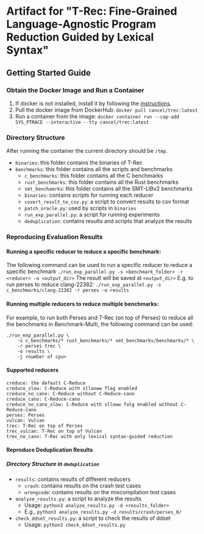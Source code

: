 # Artifact for "T-Rec: Fine-Grained Language-Agnostic Program Reduction Guided by Lexical Syntax"

## Getting Started Guide

### Obtain the Docker Image and Run a Container
1. If docker is not installed, install it by following the [instructions](https://docs.docker.com/get-docker/).
2. Pull the docker image from DockerHub: ```docker pull cancel/trec:latest```
3. Run a container from the image:
   ```docker container run --cap-add SYS_PTRACE --interactive --tty cancel/trec:latest```

### Directory Structure

After running the container the current directory should be ```/tmp```.
- ```binaries```: this folder contains the binaries of T-Rec
- ```benchmarks```: this folder contains all the scripts and benchmarks
  - ```c_benchmarks```: this folder contains all the C benchmarks
  - ```rust_benchmarks```: this folder contains all the Rust benchmarks
  - ```smt_benchamrks```: this folder contains all the SMT-LIBv2 benchmarks
  - ```binaries```: contains scripts for running each reducer
  - ```covert_result_to_csv.py```: a script to convert results to csv format
  - ```patch_oracle.py```: used by scripts in ```binaries```
  - ```run_exp_parallel.py```: a script for running experiments
  - ```deduplication```: contains results and scripts that analyze the results

### Reproducing Evaluation Results
#### Running a specific reducer to reduce a specific benchmark:
The following command can be used to run a specific reducer to reduce a specific benchmark
```./run_exp_parallel.py -s <benchmark_folder> -r <reducer> -o <output_dir>```
The result will be saved at ```<output_dir>```
E.g. to run perses to reduce clang-22382:
```./run_exp_parallel.py -s c_benchmarks/clang-22382 -r perses -o results```

#### Running multiple reducers to reduce multiple benchmarks:
For example, to run both Perses and T-Rec (on top of Perses) to reduce all the benchmarks in Benchmark-Multi, the following command can be used:
```
./run_exp_parallel.py \
    -s c_benchmarks/* rust_benchmarks/* smt_benchmarks/benchmarks/* \
    -r perses trec \
    -o results \
    -j <number of cpu>
```
#### Supported reducers
```
creduce: the default C-Reduce
creduce_slow: C-Reduce with sllooww flag enabled
creduce_no_cano: C-Reduce without C-Reduce-cano
creduce_cano: C-Reduce-cano
creduce_no_cano_slow: C-Reduce with slloww falg enabled without C-Reduce-cano
perses: Perses
vulcan: Vulcan
trec: T-Rec on top of Perses
trec_vulcan: T-Rec on top of Vulcan
trec_no_cano: T-Rec with only lexical syntax-guided reduction
```
#### Reproduce Deduplication Results
##### Directory Structure in ```deduplication```
- ```results```: contains results of different reducers
  - ```crash```: contains results on the crash test cases
  - ```wrongcode```: contains results on the miscompilation test cases
- ```analyze_results.py```: a script to analyze the results
  - Usage: ```python3 analyze_results.py -d <results_folder>```
  - E.g., ```python3 analyze_results.py -d results/crash/perses_0/```
- ```check_ddset_results.py```: a script to check the results of ddset
  - Usage: ```python3 check_ddset_results.py```